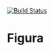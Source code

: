 [![Build Status](https://travis-ci.org/acoudray1/Figura.svg?branch=master)](https://travis-ci.org/acoudray1/Figura)

# Figura
